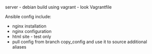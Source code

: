 server - debian build using vagrant - look Vagrantfile

Ansible config include:
* nginx installation
* nginx configuration
* html site - test only
* pull config from branch copy_config and use it to source additional aliases


